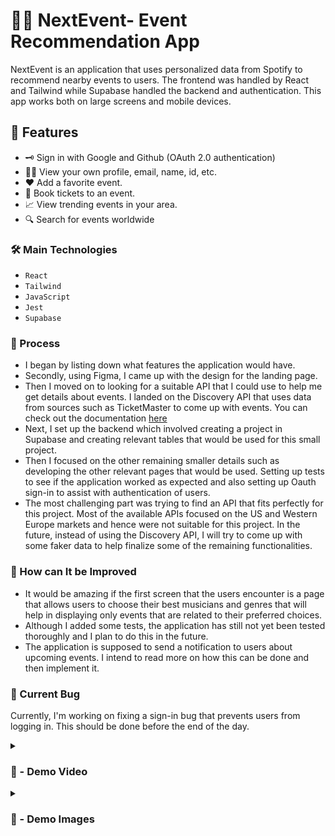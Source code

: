 # 🕺🏿 NextEvent- Event Recommendation App

NextEvent is an application that uses personalized data from Spotify to recommend nearby events to users. The frontend was handled by React and Tailwind while Supabase handled the backend and authentication. This app works both on large screens and mobile devices.

## 🚀 Features

- 🗝 Sign in with Google and Github (OAuth 2.0 authentication)
- 🧑🏿 View your own profile, email, name, id, etc.
- ♥  Add a favorite event.
- 🎫 Book tickets to an event.
- 📈 View trending events in your area.
- 🔍 Search for events worldwide



### 🛠 Main Technologies
- `React`
- `Tailwind`
- `JavaScript`
- `Jest`
- `Supabase`

### 📝 Process

- I began by listing down what features the application would have.
- Secondly, using Figma, I came up with the design for the landing page.
- Then I moved on to looking for a suitable API that I could use to help me get details about events. I landed on the Discovery API that uses data from sources such as TicketMaster to come up with events. You can check 
  out the documentation [here](https://developer.ticketmaster.com/products-and-docs/apis/getting-started/)
- Next, I set up the backend which involved creating a project in Supabase and creating relevant tables that would be used for this small project.
- Then I focused on the other remaining smaller details such as developing the other relevant pages that would be used. Setting up tests to see if the application worked as expected and also setting up Oauth sign-in to assist with authentication of users.
- The most challenging part was trying to find an API that fits perfectly for this project. Most of the available APIs focused on the US and Western Europe markets and hence were not suitable for this project. In the future, instead of using the Discovery API, I will try to come up with some faker data to help finalize some of the remaining functionalities.

### 🤔 How can It be Improved

- It would be amazing if the first screen that the users encounter is a page that allows users to choose their best musicians and genres that will help in displaying only events that are related to their preferred choices.
- Although I added some tests, the application has still not yet been tested thoroughly and I plan to do this in the future.
- The application is supposed to send a notification to users about upcoming events. I intend to read more on how this can be done and then implement it.

### 🐛 Current Bug
Currently, I'm working on fixing a sign-in bug that prevents users from logging in. This should be done before the end of the day.

<details>
<summary><h3> 🎥 - Demo Video </h3></summary>
 <video src="https://github.com/RoyJumah/next-event/assets/61903079/2a5fedfc-b63b-457f-b5e8-9a55e895bb5a" controls="controls" style="max-width: 730px;"> 
</details>




<details>
<summary><h3> 📸 - Demo Images </h3></summary>
<img src ="https://github.com/RoyJumah/next-event/assets/61903079/b4047cf2-f501-4029-a8c9-bf7853401733"/>
<img src="https://github.com/RoyJumah/next-event/assets/61903079/81111971-7457-4291-979d-966dd1752b0b"/>
<img src="https://github.com/RoyJumah/next-event/assets/61903079/fb1fab89-77d2-4a6c-80ed-fb99cf7b4c6e"/>
<img src="https://github.com/RoyJumah/next-event/assets/61903079/c479ffae-f29a-4402-bd22-cbc8e9841a0a"/>
</details>





